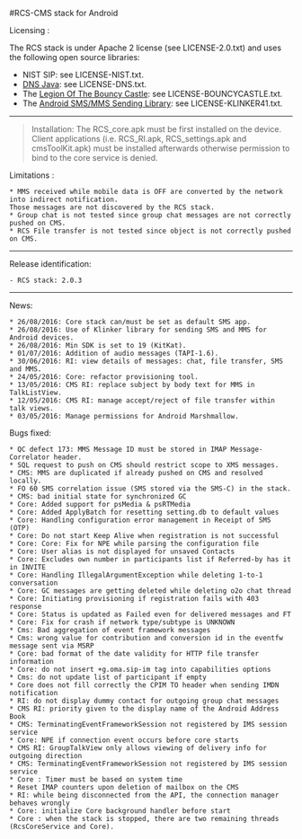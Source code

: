 #RCS-CMS stack for Android 

Licensing :

The RCS stack is under Apache 2 license (see LICENSE-2.0.txt) and uses the following open source libraries:

 - NIST SIP: see LICENSE-NIST.txt.
 - [DNS Java](http://www.dnsjava.org/): see LICENSE-DNS.txt.
 - The [Legion Of The Bouncy Castle](http://www.bouncycastle.org/java.html): see LICENSE-BOUNCYCASTLE.txt.
 - The [Android SMS/MMS Sending Library](https://github.com/klinker41/android-smsmms): see LICENSE-KLINKER41.txt.

----------

> Installation:
> The RCS\_core.apk must be first installed on the device. Client applications (i.e. RCS_RI.apk, RCS_settings.apk and cmsToolKit.apk) must be installed afterwards otherwise permission to bind to the core service is denied.

Limitations :

	* MMS received while mobile data is OFF are converted by the network into indirect notification. 
	Those messages are not discovered by the RCS stack.
	* Group chat is not tested since group chat messages are not correctly pushed on CMS.
	* RCS File transfer is not tested since object is not correctly pushed on CMS.

----------

Release identification:

	- RCS stack: 2.0.3

----------

News:
	
	* 26/08/2016: Core stack can/must be set as default SMS app.
	* 26/08/2016: Use of Klinker library for sending SMS and MMS for Android devices.
	* 26/08/2016: Min SDK is set to 19 (KitKat).
	* 01/07/2016: Addition of audio messages (TAPI-1.6).
	* 30/06/2016: RI: view details of messages: chat, file transfer, SMS and MMS.
	* 24/05/2016: Core: refactor provisioning tool.
	* 13/05/2016: CMS RI: replace subject by body text for MMS in TalkListView.
	* 12/05/2016: CMS RI: manage accept/reject of file transfer within talk views.
	* 03/05/2016: Manage permissions for Android Marshmallow.

Bugs fixed:

	* QC defect 173: MMS Message ID must be stored in IMAP Message-Correlator header. 
	* SQL request to push on CMS should restrict scope to XMS messages.
	* CMS: MMS are duplicated if already pushed on CMS and resolved locally.
	* FO 60 SMS correlation issue (SMS stored via the SMS-C) in the stack.
	* CMS: bad initial state for synchronized GC
	* Core: Added support for psMedia & psRTMedia
	* Core: Added ApplyBatch for resetting setting.db to default values
	* Core: Handling configuration error management in Receipt of SMS (OTP)
	* Core: Do not start Keep Alive when registration is not successful
	* Core: Core: Fix for NPE while parsing the configuration file
	* Core: User alias is not displayed for unsaved Contacts
	* Core: Excludes own number in participants list if Referred-by has it in INVITE
	* Core: Handling IllegalArgumentException while deleting 1-to-1 conversation
	* Core: GC messages are getting deleted while deleting o2o chat thread
	* Core: Initiating provisioning if registration fails with 403 response
	* Core: Status is updated as Failed even for delivered messages and FT
    * Core: Fix for crash if network type/subtype is UNKNOWN
	* Cms: Bad aggregation of event framework messages
	* Cms: wrong value for contribution and conversion id in the eventfw message sent via MSRP
	* Core: bad format of the date validity for HTTP file transfer information
	* Core: do not insert +g.oma.sip-im tag into capabilities options
	* Cms: do not update list of participant if empty
	* Core does not fill correctly the CPIM TO header when sending IMDN notification
	* RI: do not display dummy contact for outgoing group chat messages
	* CMS RI: priority given to the display name of the Android Address Book
	* CMS: TerminatingEventFrameworkSession not registered by IMS session service
	* Core: NPE if connection event occurs before core starts
	* CMS RI: GroupTalkView only allows viewing of delivery info for outgoing direction
	* CMS: TerminatingEventFrameworkSession not registered by IMS session service
	* Core : Timer must be based on system time
	* Reset IMAP counters upon deletion of mailbox on the CMS
	* RI: while being disconnected from the API, the connection manager behaves wrongly
	* Core: initialize Core background handler before start
	* Core : when the stack is stopped, there are two remaining threads (RcsCoreService and Core).

	